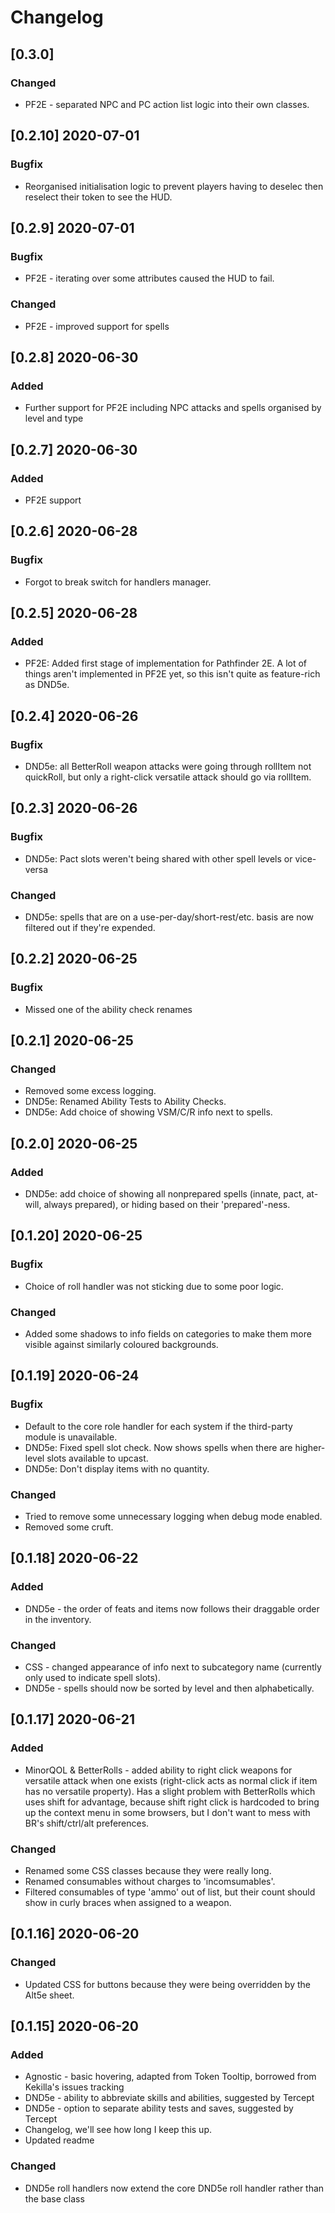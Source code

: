 # Changelog

## [0.3.0] 
### Changed
- PF2E - separated NPC and PC action list logic into their own classes.

## [0.2.10] 2020-07-01
### Bugfix
- Reorganised initialisation logic to prevent players having to deselec then reselect their token to see the HUD.

## [0.2.9] 2020-07-01
### Bugfix
- PF2E - iterating over some attributes caused the HUD to fail.

### Changed
- PF2E - improved support for spells

## [0.2.8] 2020-06-30
### Added
- Further support for PF2E including NPC attacks and spells organised by level and type

## [0.2.7] 2020-06-30
### Added
- PF2E support

## [0.2.6] 2020-06-28
### Bugfix
- Forgot to break switch for handlers manager.

## [0.2.5] 2020-06-28
### Added
- PF2E: Added first stage of implementation for Pathfinder 2E. A lot of things aren't implemented in PF2E yet, so this isn't quite as feature-rich as DND5e.

## [0.2.4] 2020-06-26
### Bugfix
- DND5e: all BetterRoll weapon attacks were going through rollItem not quickRoll, but only a right-click versatile attack should go via rollItem.

## [0.2.3] 2020-06-26
### Bugfix
- DND5e: Pact slots weren't being shared with other spell levels or vice-versa

### Changed
- DND5e: spells that are on a use-per-day/short-rest/etc. basis are now filtered out if they're expended.

## [0.2.2] 2020-06-25
### Bugfix
- Missed one of the ability check renames

## [0.2.1] 2020-06-25
### Changed
- Removed some excess logging.
- DND5e: Renamed Ability Tests to Ability Checks.
- DND5e: Add choice of showing VSM/C/R info next to spells.

## [0.2.0] 2020-06-25
### Added
- DND5e: add choice of showing all nonprepared spells (innate, pact, at-will, always prepared), or hiding based on their 'prepared'-ness.

## [0.1.20] 2020-06-25
### Bugfix
- Choice of roll handler was not sticking due to some poor logic.

### Changed
- Added some shadows to info fields on categories to make them more visible against similarly coloured backgrounds.

## [0.1.19] 2020-06-24
### Bugfix
- Default to the core role handler for each system if the third-party module is unavailable.
- DND5e: Fixed spell slot check. Now shows spells when there are higher-level slots available to upcast.
- DND5e: Don't display items with no quantity.

### Changed
- Tried to remove some unnecessary logging when debug mode enabled.
- Removed some cruft.

## [0.1.18] 2020-06-22
### Added
- DND5e - the order of feats and items now follows their draggable order in the inventory.

### Changed
- CSS - changed appearance of info next to subcategory name (currently only used to indicate spell slots).
- DND5e - spells should now be sorted by level and then alphabetically.

## [0.1.17] 2020-06-21
### Added
- MinorQOL & BetterRolls - added ability to right click weapons for versatile attack when one exists (right-click acts as normal click if item has no versatile property). Has a slight problem with BetterRolls which uses shift for advantage, because shift right click is hardcoded to bring up the context menu in some browsers, but I don't want to mess with BR's shift/ctrl/alt preferences.

### Changed
- Renamed some CSS classes because they were really long.
- Renamed consumables without charges to 'incomsumables'.
- Filtered consumables of type 'ammo' out of list, but their count should show in curly braces when assigned to a weapon.

## [0.1.16] 2020-06-20
### Changed
- Updated CSS for buttons because they were being overridden by the Alt5e sheet.

## [0.1.15] 2020-06-20
### Added
- Agnostic - basic hovering, adapted from Token Tooltip, borrowed from Kekilla's issues tracking
- DND5e - ability to abbreviate skills and abilities, suggested by Tercept
- DND5e - option to separate ability tests and saves, suggested by Tercept
- Changelog, we'll see how long I keep this up.
- Updated readme

### Changed
- DND5e roll handlers now extend the core DND5e roll handler rather than the base class